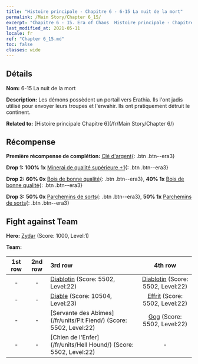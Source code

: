```yaml
---
title: "Histoire principale - Chapitre 6 - 6-15 La nuit de la mort"
permalink: /Main Story/Chapter 6_15/
excerpt: "Chapitre 6 - 15. Era of Chaos  Histoire principale - Chapitre 6_15. 6-15 La nuit de la mort"
last_modified_at: 2021-05-11
locale: fr
ref: "Chapter 6_15.md"
toc: false
classes: wide
---
```


## Détails

 **Nom:** 6-15 La nuit de la mort

 **Description:** Les démons possèdent un portail vers Erathia. Ils l'ont jadis utilisé pour envoyer leurs troupes et l'envahir. Ils ont pratiquement détruit le continent.

 **Related to:** [Histoire principale Chapitre 6](/fr/Main Story/Chapter 6/)

## Récompense

 **Première récompense de complétion:** [Clé d'argent](/ItemsFR/con_693/){: .btn .btn--era3}

 **Drop 1:** **100% 1x** [Minerai de qualité supérieure +1](/ItemsFR/mat_19/){: .btn .btn--era3}

 **Drop 2:** **60% 0x** [Bois de bonne qualité](/ItemsFR/mat_13/){: .btn .btn--era3}, **40% 1x** [Bois de bonne qualité](/ItemsFR/mat_13/){: .btn .btn--era3}

 **Drop 3:** **50% 0x** [Parchemins de sorts](/ItemsFR/con_694/){: .btn .btn--era3}, **50% 1x** [Parchemins de sorts](/ItemsFR/con_694/){: .btn .btn--era3}


## Fight against Team
 **Hero:** [Zydar](/fr/heroes/Zydar/) (Score: 1000, Level:1)

 **Team:**


  | 1st row | 2nd row | 3rd row | 4th row |
  |:----:|:----:|:----|:----:|
  | - | - | [Diablotin](/fr/units/Imp/) (Score: 5502, Level:22)  | [Diablotin](/fr/units/Imp/) (Score: 5502, Level:22)  |
  | - | - | [Diable](/fr/units/Devil/) (Score: 10504, Level:23)  | [Effrit](/fr/units/Efreeti/) (Score: 5502, Level:22)  |
  | - | - | [Servante des Abîmes](/fr/units/Pit Fiend/) (Score: 5502, Level:22)  | [Gog](/fr/units/Gog/) (Score: 5502, Level:22)  |
  | - | - | [Chien de l'Enfer](/fr/units/Hell Hound/) (Score: 5502, Level:22)  | - |


